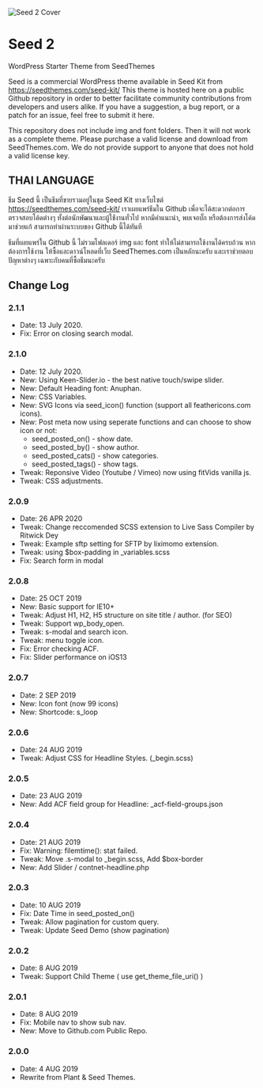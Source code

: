 ![Seed 2 Cover](https://seedcdn.com/i/seed2-cover.jpg)

# Seed 2

WordPress Starter Theme from SeedThemes

Seed is a commercial WordPress theme available in Seed Kit from https://seedthemes.com/seed-kit/ This theme is hosted here on a public Github repository in order to better facilitate community contributions from developers and users alike. If you have a suggestion, a bug report, or a patch for an issue, feel free to submit it here.

This repository does not include img and font folders. Then it will not work as a complete theme. Please purchase a valid license and download from SeedThemes.com. We do not provide support to anyone that does not hold a valid license key.

## THAI LANGUAGE

ธีม Seed นี้ เป็นธีมที่ขายรวมอยู่ในชุด Seed Kit ทางเว็บไซต์ https://seedthemes.com/seed-kit/ เราเผยแพร่ธีมใน Github เพื่อจะได้สะดวกต่อการตรวจสอบโค้ดต่างๆ ทั้งต่อนักพัฒนาและผู้ใช้่งานทั่วไป หากมีคำแนะนำ, พบเจอบั๊ก หรือต้องการส่งโค้ดมาช่วยแก้ สามารถทำผ่านระบบของ Github นี้ได้ทันที

ธีมที่เผยแพร่ใน Github นี้ ไม่รวมโฟลเดอร์ img และ font ทำให้ไม่สามารถใช้งานได้ครบถ้วน หากต้องการใช้งาน ให้ซื้อและดาวน์โหลดที่เว็บ SeedThemes.com เป็นหลักนะครับ และเราช่วยตอบปัญหาต่างๆ เฉพาะกับคนที่ซื้อธีมนะครับ

## Change Log

### 2.1.1

- Date: 13 July 2020.
- Fix: Error on closing search modal.

### 2.1.0

- Date: 12 July 2020.
- New: Using Keen-Slider.io - the best native touch/swipe slider.
- New: Default Heading font: Anuphan.
- New: CSS Variables.
- New: SVG Icons via seed_icon() function (support all feathericons.com icons).
- New: Post meta now using seperate functions and can choose to show icon or not:
  - seed_posted_on() - show date.
  - seed_posted_by() - show author.
  - seed_posted_cats() - show categories.
  - seed_posted_tags() - show tags.
- Tweak: Reponsive Video (Youtube / Vimeo) now using fitVids vanilla js.
- Tweak: CSS adjustments.

### 2.0.9

- Date: 26 APR 2020
- Tweak: Change reccomended SCSS extension to Live Sass Compiler by Ritwick Dey
- Tweak: Example sftp setting for SFTP by liximomo extension.
- Tweak: using \$box-padding in \_variables.scss
- Fix: Search form in modal

### 2.0.8

- Date: 25 OCT 2019
- New: Basic support for IE10+
- Tweak: Adjust H1, H2, H5 structure on site title / author. (for SEO)
- Tweak: Support wp_body_open.
- Tweak: s-modal and search icon.
- Tweak: menu toggle icon.
- Fix: Error checking ACF.
- Fix: Slider performance on iOS13

### 2.0.7

- Date: 2 SEP 2019
- New: Icon font (now 99 icons)
- New: Shortcode: s_loop

### 2.0.6

- Date: 24 AUG 2019
- Tweak: Adjust CSS for Headline Styles. (\_begin.scss)

### 2.0.5

- Date: 23 AUG 2019
- New: Add ACF field group for Headline: \_acf-field-groups.json

### 2.0.4

- Date: 21 AUG 2019
- Fix: Warning: filemtime(): stat failed.
- Tweak: Move .s-modal to \_begin.scss, Add \$box-border
- New: Add Slider / contnet-headline.php

### 2.0.3

- Date: 10 AUG 2019
- Fix: Date Time in seed_posted_on()
- Tweak: Allow pagination for custom query.
- Tweak: Update Seed Demo (show pagination)

### 2.0.2

- Date: 8 AUG 2019
- Tweak: Support Child Theme ( use get_theme_file_uri() )

### 2.0.1

- Date: 8 AUG 2019
- Fix: Mobile nav to show sub nav.
- New: Move to Github.com Public Repo.

### 2.0.0

- Date: 4 AUG 2019
- Rewrite from Plant & Seed Themes.
